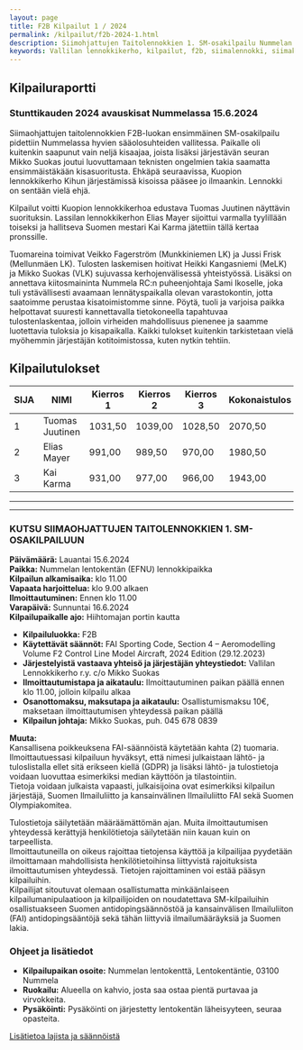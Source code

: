 ```yaml
---
layout: page
title: F2B Kilpailut 1 / 2024
permalink: /kilpailut/f2b-2024-1.html
description: Siimohjattujen Taitolennokkien 1. SM-osakilpailu Nummelan lentokentällä lauantaina 15.6.2024 klo 11.00
keywords: Vallilan lennokkikerho, kilpailut, f2b, siimalennokki, siimakilpailu
---
```


## Kilpailuraportti

### Stunttikauden 2024 avauskisat Nummelassa 15.6.2024

Siimaohjattujen taitolennokkien F2B-luokan ensimmäinen SM-osakilpailu pidettiin Nummelassa hyvien sääolosuhteiden vallitessa. Paikalle oli kuitenkin saapunut vain neljä kisaajaa, joista lisäksi järjestävän seuran Mikko Suokas joutui luovuttamaan teknisten ongelmien takia saamatta ensimmäistäkään kisasuoritusta. Ehkäpä seuraavissa, Kuopion lennokkikerho Kihun järjestämissä kisoissa pääsee jo ilmaankin. Lennokki on sentään vielä ehjä.

Kilpailut voitti Kuopion lennokkikerhoa edustava Tuomas Juutinen näyttävin suorituksin. Lassilan lennokkikerhon Elias Mayer sijoittui varmalla tyylillään toiseksi ja hallitseva Suomen mestari Kai Karma jätettiin tällä kertaa pronssille.

Tuomareina toimivat Veikko Fagerström (Munkkiniemen LK) ja Jussi Frisk (Mellunmäen LK). Tulosten laskemisen hoitivat Heikki Kangasniemi (MeLK) ja Mikko Suokas (VLK) sujuvassa kerhojenvälisessä yhteistyössä. Lisäksi on annettava kiitosmaininta Nummela RC:n puheenjohtaja Sami Ikoselle, joka tuli ystävällisesti avaamaan lennätyspaikalla olevan varastokontin, jotta saatoimme perustaa kisatoimistomme sinne. Pöytä, tuoli ja varjoisa paikka helpottavat suuresti kannettavalla tietokoneella tapahtuvaa tulostenlaskentaa, jolloin virheiden mahdollisuus pienenee ja saamme luotettavia tuloksia jo kisapaikalla. Kaikki tulokset kuitenkin tarkistetaan vielä myöhemmin järjestäjän kotitoimistossa, kuten nytkin tehtiin.

## Kilpailutulokset

| SIJA | NIMI           | Kierros 1 | Kierros 2 | Kierros 3 | Kokonaistulos | SM-%   |
|------|----------------|-----------|-----------|-----------|---------------|--------|
| 1    | Tuomas Juutinen| 1031,50   | 1039,00   | 1028,50   | 2070,50       | 100,00 |
| 2    | Elias Mayer    | 991,00    | 989,50    | 970,00    | 1980,50       |  95,65 |
| 3    | Kai Karma      | 931,00    | 977,00    | 966,00    | 1943,00       |  93,84 |

***
***

### KUTSU SIIMAOHJATTUJEN TAITOLENNOKKIEN 1. SM-OSAKILPAILUUN

**Päivämäärä:** Lauantai 15.6.2024  
**Paikka:** Nummelan lentokentän (EFNU) lennokkipaikka  
**Kilpailun alkamisaika:** klo 11.00  
**Vapaata harjoittelua:** klo 9.00 alkaen  
**Ilmoittautuminen:** Ennen klo 11.00  
**Varapäivä:** Sunnuntai 16.6.2024  
**Kilpailupaikalle ajo:** Hiihtomajan portin kautta  

- **Kilpailuluokka:** F2B  
- **Käytettävät säännöt:** FAI Sporting Code, Section 4 – Aeromodelling Volume F2 Control Line Model Aircraft, 2024 Edition (29.12.2023)  
- **Järjestelyistä vastaava yhteisö ja järjestäjän yhteystiedot:** Vallilan Lennokkikerho r.y. c/o Mikko Suokas  
- **Ilmoittautumistapa ja aikataulu:** Ilmoittautuminen paikan päällä ennen klo 11.00, jolloin kilpailu alkaa  
- **Osanottomaksu, maksutapa ja aikataulu:** Osallistumismaksu 10€, maksetaan ilmoittautumisen yhteydessä paikan päällä  
- **Kilpailun johtaja:** Mikko Suokas, puh. 045 678 0839  

**Muuta:**  
Kansallisena poikkeuksena FAI-säännöistä käytetään kahta (2) tuomaria.  
Ilmoittautuessasi kilpailuun hyväksyt, että nimesi julkaistaan lähtö- ja tuloslistalla ellet sitä erikseen kiellä (GDPR) ja lisäksi lähtö- ja tulostietoja voidaan luovuttaa esimerkiksi median käyttöön ja tilastointiin.  
Tietoja voidaan julkaista vapaasti, julkaisijoina ovat esimerkiksi kilpailun järjestäjä, Suomen Ilmailuliitto ja kansainvälinen Ilmailuliitto FAI sekä Suomen Olympiakomitea.  

Tulostietoja säilytetään määräämättömän ajan. Muita ilmoittautumisen yhteydessä kerättyjä henkilötietoja säilytetään niin kauan kuin on tarpeellista.  
Ilmoittautuneilla on oikeus rajoittaa tietojensa käyttöä ja kilpailijaa pyydetään ilmoittamaan mahdollisista henkilötietoihinsa liittyvistä rajoituksista ilmoittautumisen yhteydessä. Tietojen rajoittaminen voi estää pääsyn kilpailuihin.  
Kilpailijat sitoutuvat olemaan osallistumatta minkäänlaiseen kilpailumanipulaatioon ja kilpailijoiden on noudatettava SM-kilpailuihin osallistuakseen Suomen antidopingsäännöstöä ja kansainvälisen Ilmailuliiton (FAI) antidopingsääntöjä sekä tähän liittyviä ilmailumääräyksiä ja Suomen lakia.

### Ohjeet ja lisätiedot

- **Kilpailupaikan osoite:** Nummelan lentokenttä, Lentokentäntie, 03100 Nummela
- **Ruokailu:** Alueella on kahvio, josta saa ostaa pientä purtavaa ja virvokkeita.
- **Pysäköinti:** Pysäköinti on järjestetty lentokentän läheisyyteen, seuraa opasteita.

[Lisätietoa lajista ja säännöistä](/F2B-lajiesittely/)
